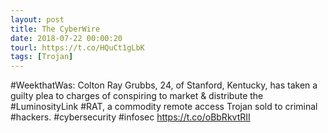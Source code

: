 ```yaml
---
layout: post
title: The CyberWire
date: 2018-07-22 00:00:20
tourl: https://t.co/HQuCt1gLbK
tags: [Trojan]
---
```

#WeekthatWas: Colton Ray Grubbs, 24, of Stanford, Kentucky, has taken a guilty plea to charges of conspiring to market &amp; distribute the #LuminosityLink #RAT, a commodity remote access Trojan sold to criminal #hackers. #cybersecurity #infosec https://t.co/oBbRkvtRII